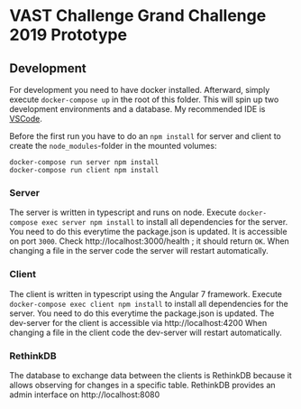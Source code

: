 # VAST Challenge Grand Challenge 2019 Prototype

## Development

For development you need to have docker installed.
Afterward, simply execute `docker-compose up` in the root of this folder.
This will spin up two development environments and a database.
My recommended IDE is [VSCode](https://code.visualstudio.com/).
  
Before the first run you have to do an `npm install` for server and client
to create the `node_modules`-folder in the mounted volumes:

```
docker-compose run server npm install
docker-compose run client npm install
```


### Server

The server is written in typescript and runs on node.
Execute `docker-compose exec server npm install` to install all dependencies for the server. You need to do this everytime the package.json is updated.
It is accessible on port `3000`. Check http://localhost:3000/health ; it should return `OK`.
When changing a file in the server code the server will restart automatically.

### Client

The client is written in typescript using the Angular 7 framework.
Execute `docker-compose exec client npm install` to install all dependencies for the server. You need to do this everytime the package.json is updated.
The dev-server for the client is accessible via http://localhost:4200
When changing a file in the client code the dev-server will restart automatically.

### RethinkDB

The database to exchange data between the clients is RethinkDB because it allows observing for changes in a specific table.
RethinkDB provides an admin interface on http://localhost:8080
